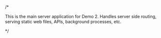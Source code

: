 /*

This is the main server application for Demo 2.  Handles server side routing, serving static web files, APIs, background processes, etc.


*/